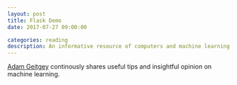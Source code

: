 ```yaml
---
layout: post
title: Flask Demo
date: 2017-07-27 09:00:00

categories: reading
description: An informative resource of computers and machine learning
---
```


[Adam Geitgey](https://medium.com/@ageitgey) continously shares useful tips and insightful opinion on machine learning.
